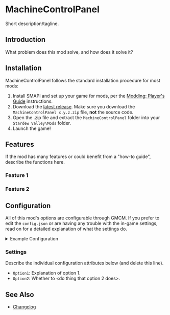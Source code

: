 # MachineControlPanel

Short description/tagline.

## Introduction

What problem does this mod solve, and how does it solve it?

## Installation

MachineControlPanel follows the standard installation procedure for most mods:

1. Install SMAPI and set up your game for mods, per the [Modding: Player's Guide](https://stardewvalleywiki.com/Modding:Player_Guide/Getting_Started) instructions.
2. Download the [latest release](https://github.com/mushymato/MachineControlPanel/releases). Make sure you download the `MachineControlPanel x.y.z.zip` file, **not** the source code.
3. Open the .zip file and extract the `MachineControlPanel` folder into your `Stardew Valley\Mods` folder.
4. Launch the game!

## Features

If the mod has many features or could benefit from a "how-to guide", describe the functions here.

### Feature 1

### Feature 2

## Configuration

All of this mod's options are configurable through GMCM. If you prefer to edit the `config.json` or are having any trouble with the in-game settings, read on for a detailed explanation of what the settings do.

<details>
<summary>Example Configuration</summary>

```json
{
  "Option1": "Value1",
  "Option2": true
}
```
</details>

### Settings

Describe the individual configuration attributes below (and delete this line).

* `Option1`: Explanation of option 1.
* `Option2`: Whether to <do thing that option 2 does>.

## See Also

* [Changelog](CHANGELOG.md)
